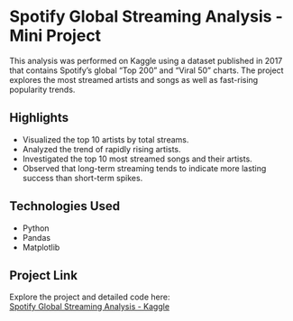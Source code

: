 # Spotify Global Streaming Analysis - Mini Project

This analysis was performed on Kaggle using a dataset published in 2017 that contains Spotify’s global “Top 200” and “Viral 50” charts. The project explores the most streamed artists and songs as well as fast-rising popularity trends.

## Highlights
- Visualized the top 10 artists by total streams.  
- Analyzed the trend of rapidly rising artists.  
- Investigated the top 10 most streamed songs and their artists.  
- Observed that long-term streaming tends to indicate more lasting success than short-term spikes.

## Technologies Used
- Python  
- Pandas  
- Matplotlib  

## Project Link
Explore the project and detailed code here:  
[Spotify Global Streaming Analysis - Kaggle](https://lnkd.in/d3Qj39yw)
